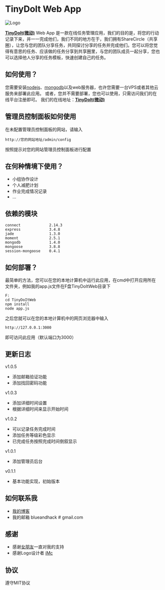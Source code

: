TinyDoIt Web App
================

![Logo](https://raw.githubusercontent.com/blueandhack/TinyDoItWeb/master/public/images/favicon.png)

[**TinyDoIt(微动)**](http://tinydoit.com) Web App 是一款在线任务管理应用，我们的目的是，将您的行动记录下来，并一一完成他们，我们不同的地方在于，我们拥有ShareCircle（共享圈），让您与您的团队分享任务，共同探讨分享的任务并完成他们。您可以将您觉得有意思的任务、应该做的任务分享到共享圈里，与您的团队成员一起分享，您也可以选择他人分享的任务模板，快速创建自己的任务。

如何使用？
----------
您需要安装[nodejs](http://nodejs.org/download/)、[mongodb](http://www.mongodb.org/downloads)以及web服务器，也许您需要一台VPS或者其他云服务来部署此应用。
或者，您并不需要部署，您也可以使用，只需访问我们的在线平台注册即可。
我们的在线地址：[**TinyDoIt(微动)**](http://tinydoit.com)

管理员控制面板如何使用
------------------------
在未配置管理员控制面板的网站，请输入

    http://您的网站地址/admin/config

按照提示对您的网站管理员控制面板进行配置

在何种情境下使用？
-----------------
*   小组协作设计
*   个人减肥计划
*   作业完成情况记录
*   ...

依赖的模块
----------

    connect             2.14.3
    express             3.4.8
    jade                1.3.0
    moment              2.5.1
    mongodb             1.4.0
    mongoose            3.8.8
    session-mongoose    0.4.1

如何部署？
---------
最简单的方法，您可以在您的本地计算机中运行此应用，在cmd中打开应用所在文件夹，例如我的app.js文件在F盘TinyDoItWeb目录下

    F:
    cd TinyDoItWeb
    npm install
    node app.js

之后您就可以在您的本地计算机中的网页浏览器中输入

    http://127.0.0.1:3000

即可访问此应用（默认端口为3000）

更新日志
-------
v1.0.5

+ 添加邮箱验证功能
+ 添加找回密码功能

v1.0.3

+ 添加详细时间设置
+ 根据详细时间来显示开始时间

v1.0.2

+ 可以记录任务完成时间
+ 添加任务等级彩色显示
+ 已完成任务按照完成时间倒叙显示

v1.0.1

+ 添加管理员后台

v0.1.1

+ 基本功能实现，初始版本

如何联系我
---------

+ [我的博客](http://blueandhack.com)
+ 我的邮箱 blueandhack # gmail.com

感谢
----

+ 感谢[女朋友](http://yogashirley.com)一直对我的支持
+ 感谢Logo设计者 [iMc](http://www.7imc.com/)

协议
-----
遵守MIT协议